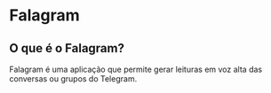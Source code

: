 # Falagram

## O que é o Falagram?

Falagram é uma aplicação que permite gerar leituras em voz alta
das conversas ou grupos do Telegram.
